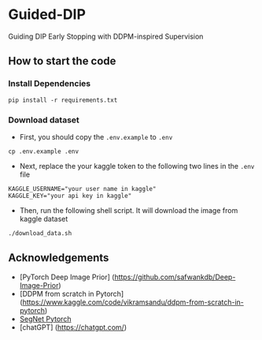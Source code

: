 # Guided-DIP
Guiding DIP Early Stopping with DDPM-inspired Supervision

## How to start the code
### Install Dependencies
```
pip install -r requirements.txt
```
### Download dataset
* First, you should copy the `.env.example` to `.env`
```
cp .env.example .env
```
* Next, replace the your kaggle token to the following two lines in the `.env` file
```
KAGGLE_USERNAME="your user name in kaggle"
KAGGLE_KEY="your api key in kaggle"
```
* Then, run the following shell script. It will download the image from kaggle dataset
```bash
./download_data.sh
```


## Acknowledgements 
* [PyTorch Deep Image Prior] (https://github.com/safwankdb/Deep-Image-Prior)
* [DDPM from scratch in Pytorch] (https://www.kaggle.com/code/vikramsandu/ddpm-from-scratch-in-pytorch)
* [SegNet Pytorch](https://github.com/vinceecws/SegNet_PyTorch/tree/master)
* [chatGPT] (https://chatgpt.com/)